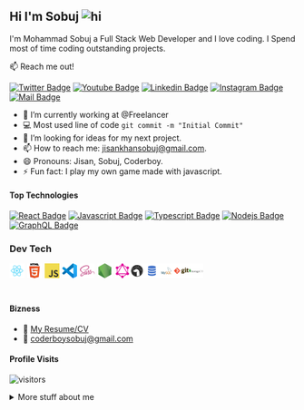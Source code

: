 ## Hi I'm Sobuj <img src="https://user-images.githubusercontent.com/1303154/88677602-1635ba80-d120-11ea-84d8-d263ba5fc3c0.gif" width="28px" height="28px" alt="hi">

I'm Mohammad Sobuj a Full Stack Web Developer and I love coding. I Spend most of time coding outstanding projects.

📫 Reach me out!

[![Twitter Badge](https://img.shields.io/badge/-@CoderJisan-1ca0f1?style=flat&labelColor=1ca0f1&logo=twitter&logoColor=white&link=https://twitter.com/CoderJisan)](https://twitter.com/CoderJisan)
[![Youtube Badge](https://img.shields.io/badge/-Youtube-e74c3c?style=flat&labelColor=e74c3c&logo=youtube&logoColor=white)](https://youtube.com/something) 
[![Linkedin Badge](https://img.shields.io/badge/-Jisan_Khan-0e76a8?style=flat&labelColor=0e76a8&logo=linkedin&logoColor=white)](https://www.linkedin.com/in/jisan-khan-sobuj/)
[![Instagram Badge](https://img.shields.io/badge/-@Jisan_49-e84393?style=flat&labelColor=e84393&logo=instagram&logoColor=white)](https://instagram.com/jisan_49) 
[![Mail Badge](https://img.shields.io/badge/-jisnakhansobuj-c0392b?style=flat&labelColor=c0392b&logo=gmail&logoColor=white)](mailto:jisankhansobuj@gmail.com)

<!-- TODO: Add last video link -->

- 🔭 I’m currently working at @Freelancer
- 💻 Most used line of code `git commit -m "Initial Commit"`
- 🤔 I’m looking for ideas for my next project.
- 📫 How to reach me: jisankhansobuj@gmail.com.
- 😄 Pronouns: Jisan, Sobuj, Coderboy.
- ⚡ Fun fact: I play my own game made with javascript.

#### Top Technologies

<!-- TODO: Make technologies links takes you to repositories -->

[![React Badge](https://img.shields.io/badge/-React-61DBFB?style=for-the-badge&labelColor=black&logo=react&logoColor=61DBFB)](#)
 [![Javascript Badge](https://img.shields.io/badge/-Javascript-F0DB4F?style=for-the-badge&labelColor=black&logo=javascript&logoColor=F0DB4F)](#) [![Typescript Badge](https://img.shields.io/badge/-Typescript-007acc?style=for-the-badge&labelColor=black&logo=typescript&logoColor=007acc)](#) [![Nodejs Badge](https://img.shields.io/badge/-Nodejs-3C873A?style=for-the-badge&labelColor=black&logo=node.js&logoColor=3C873A)](#) [![GraphQL Badge](https://img.shields.io/badge/-GraphQl-e535ab?style=for-the-badge&labelColor=black&logo=node.js&logoColor=e535ab)](#)

### Dev Tech

<img align="left" style="padding-right: 5px"  alt="React" width="26px" 
src="https://raw.githubusercontent.com/github/explore/80688e429a7d4ef2fca1e82350fe8e3517d3494d/topics/react/react.png" />

<img align="left" style="padding-right: 5px" alt="HTML5" width="26px" src="https://raw.githubusercontent.com/github/explore/80688e429a7d4ef2fca1e82350fe8e3517d3494d/topics/html/html.png" />

<img align="left" style="padding-right: 5px"  alt="JavaScript" width="26px" src="https://raw.githubusercontent.com/github/explore/80688e429a7d4ef2fca1e82350fe8e3517d3494d/topics/javascript/javascript.png" />

<img align="left" style="padding-right: 5px"  alt="Visual Studio Code" width="26px" src="https://raw.githubusercontent.com/github/explore/80688e429a7d4ef2fca1e82350fe8e3517d3494d/topics/visual-studio-code/visual-studio-code.png" />

<img align="left"  style="padding-right: 5px" alt="Sass" width="26px" src="https://raw.githubusercontent.com/github/explore/80688e429a7d4ef2fca1e82350fe8e3517d3494d/topics/sass/sass.png" />

<img align="left"  style="padding-right: 5px" alt="Node.js" width="26px" src="https://raw.githubusercontent.com/github/explore/80688e429a7d4ef2fca1e82350fe8e3517d3494d/topics/nodejs/nodejs.png" />

<img align="left" alt="GraphQL" width="26px" src="https://raw.githubusercontent.com/github/explore/80688e429a7d4ef2fca1e82350fe8e3517d3494d/topics/graphql/graphql.png" />

<img align="left" alt="Deno" width="26px" src="https://raw.githubusercontent.com/github/explore/361e2821e2dea67711cde99c9c40ed357061cf27/topics/deno/deno.png" />

<img align="left" alt="SQL" width="26px" src="https://raw.githubusercontent.com/github/explore/80688e429a7d4ef2fca1e82350fe8e3517d3494d/topics/sql/sql.png" />

<img align="left" alt="MySQL" width="26px" src="https://raw.githubusercontent.com/github/explore/80688e429a7d4ef2fca1e82350fe8e3517d3494d/topics/mysql/mysql.png" />

<img align="left" alt="Git" width="26px" src="https://raw.githubusercontent.com/github/explore/80688e429a7d4ef2fca1e82350fe8e3517d3494d/topics/git/git.png" />

<img align="left" alt="MongoDB" width="26px" src="https://raw.githubusercontent.com/github/explore/80688e429a7d4ef2fca1e82350fe8e3517d3494d/topics/mongodb/mongodb.png" />

<br />
<br />
<br />

#### Bizness
- 📎 [My Resume/CV](https://github.com/coderboysobuj/coderboysobuj/blob/master/resumes/CV.pdf)
- 📧 coderboysobuj@gmail.com


#### Profile Visits 

![visitors](https://visitor-badge.glitch.me/badge?page_id=coderboysobuj.coderboysobuj)

<details>
<summary>
  More stuff about me
</summary>

<br >

I love coding and share my knowledge.

<br />
I have a strong understanding of JavaScript and have used Node.js to build scalable, efficient back-end services for various web and mobile applications. I have also used React.js to build interactive, user-friendly front-ends for these applications.

<br />
I am always eager to learn new technologies and solve complex problems. I enjoy collaborating with cross-functional teams and delivering high-quality products to users.


#### Coding Stats

<!--START_SECTION:waka-->
```text
TypeScript   15 hrs 41 mins  ████████████████████▓░░░░   82.29 % 
HTML         1 hr 50 mins    ██▒░░░░░░░░░░░░░░░░░░░░░░   09.61 % 
Markdown     1 hr 27 mins    ██░░░░░░░░░░░░░░░░░░░░░░░   07.63 % 
Other        2 mins          ░░░░░░░░░░░░░░░░░░░░░░░░░   00.25 % 

```
<!--END_SECTION:waka-->

#### Github Stats

![coderboysobuj's github stats](https://github-readme-stats.vercel.app/api?username=coderboysobuj&count_private=true&theme=tokyonight&hide=contribs,prs)

</details>


